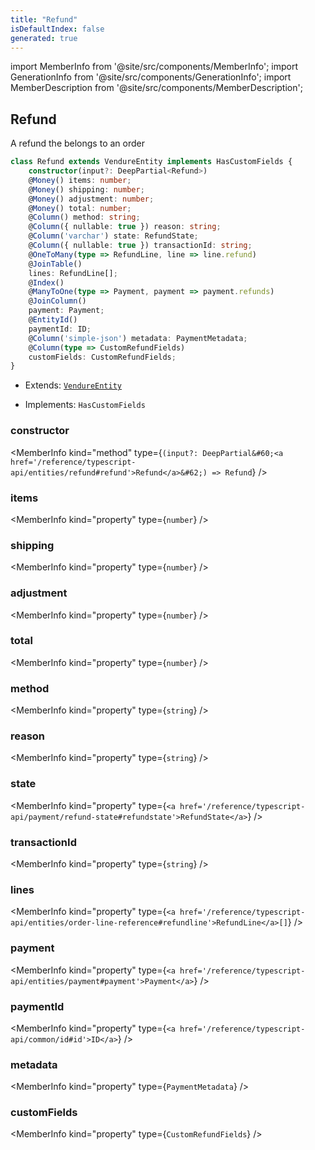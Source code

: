```yaml
---
title: "Refund"
isDefaultIndex: false
generated: true
---
```

<!-- This file was generated from the Vendure source. Do not modify. Instead, re-run the "docs:build" script -->
import MemberInfo from '@site/src/components/MemberInfo';
import GenerationInfo from '@site/src/components/GenerationInfo';
import MemberDescription from '@site/src/components/MemberDescription';


## Refund

<GenerationInfo sourceFile="packages/core/src/entity/refund/refund.entity.ts" sourceLine="19" packageName="@vendure/core" />

A refund the belongs to an order

```ts title="Signature"
class Refund extends VendureEntity implements HasCustomFields {
    constructor(input?: DeepPartial<Refund>)
    @Money() items: number;
    @Money() shipping: number;
    @Money() adjustment: number;
    @Money() total: number;
    @Column() method: string;
    @Column({ nullable: true }) reason: string;
    @Column('varchar') state: RefundState;
    @Column({ nullable: true }) transactionId: string;
    @OneToMany(type => RefundLine, line => line.refund)
    @JoinTable()
    lines: RefundLine[];
    @Index()
    @ManyToOne(type => Payment, payment => payment.refunds)
    @JoinColumn()
    payment: Payment;
    @EntityId()
    paymentId: ID;
    @Column('simple-json') metadata: PaymentMetadata;
    @Column(type => CustomRefundFields)
    customFields: CustomRefundFields;
}
```
* Extends: <code><a href='/reference/typescript-api/entities/vendure-entity#vendureentity'>VendureEntity</a></code>


* Implements: <code>HasCustomFields</code>



<div className="members-wrapper">

### constructor

<MemberInfo kind="method" type={`(input?: DeepPartial&#60;<a href='/reference/typescript-api/entities/refund#refund'>Refund</a>&#62;) => Refund`}   />


### items

<MemberInfo kind="property" type={`number`}   />


### shipping

<MemberInfo kind="property" type={`number`}   />


### adjustment

<MemberInfo kind="property" type={`number`}   />


### total

<MemberInfo kind="property" type={`number`}   />


### method

<MemberInfo kind="property" type={`string`}   />


### reason

<MemberInfo kind="property" type={`string`}   />


### state

<MemberInfo kind="property" type={`<a href='/reference/typescript-api/payment/refund-state#refundstate'>RefundState</a>`}   />


### transactionId

<MemberInfo kind="property" type={`string`}   />


### lines

<MemberInfo kind="property" type={`<a href='/reference/typescript-api/entities/order-line-reference#refundline'>RefundLine</a>[]`}   />


### payment

<MemberInfo kind="property" type={`<a href='/reference/typescript-api/entities/payment#payment'>Payment</a>`}   />


### paymentId

<MemberInfo kind="property" type={`<a href='/reference/typescript-api/common/id#id'>ID</a>`}   />


### metadata

<MemberInfo kind="property" type={`PaymentMetadata`}   />


### customFields

<MemberInfo kind="property" type={`CustomRefundFields`}   />




</div>
